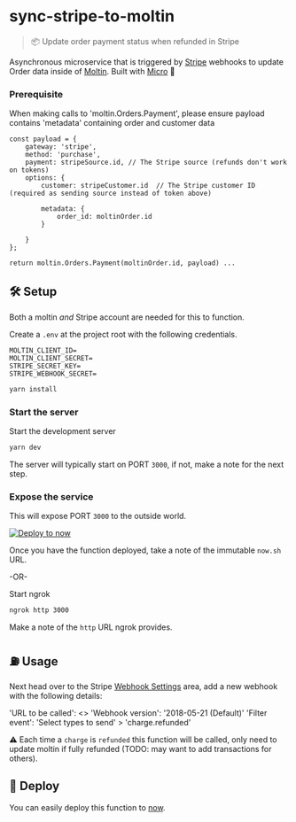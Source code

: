 # sync-stripe-to-moltin

> 📦 Update order payment status when refunded in Stripe

Asynchronous microservice that is triggered by [Stripe](https://stripe.com) webhooks to update Order data inside of [Moltin](https://moltin.com). Built with [Micro](https://github.com/zeit/micro) 🤩

### Prerequisite

When making calls to 'moltin.Orders.Payment', please ensure payload contains 'metadata' containing order and customer data

```
const payload = {
    gateway: 'stripe',
    method: 'purchase',
    payment: stripeSource.id, // The Stripe source (refunds don't work on tokens)
    options: {
        customer: stripeCustomer.id  // The Stripe customer ID (required as sending source instead of token above)
```
            metadata: {
                order_id: moltinOrder.id
            }
```
    }
};

return moltin.Orders.Payment(moltinOrder.id, payload) ...
```

## 🛠 Setup

Both a moltin _and_ Stripe account are needed for this to function.

Create a `.env` at the project root with the following credentials.

```dosini
MOLTIN_CLIENT_ID=
MOLTIN_CLIENT_SECRET=
STRIPE_SECRET_KEY=
STRIPE_WEBHOOK_SECRET=
```

```bash
yarn install
```

### Start the server

Start the development server

```bash
yarn dev
```

The server will typically start on PORT `3000`, if not, make a note for the next step.


### Expose the service

This will expose PORT `3000` to the outside world. 

[![Deploy to now](https://deploy.now.sh/static/button.svg)](https://deploy.now.sh/?repo=https://github.com/uniquelyparticular/sync-stripe-to-moltin)

Once you have the function deployed, take a note of the immutable `now.sh` URL.


-OR-


Start ngrok
```bash
ngrok http 3000
```

Make a note of the `http` URL ngrok provides.

## ⛽️ Usage
Next head over to the Stripe [Webhook Settings](https://dashboard.stripe.com/account/webhooks) area, add a new webhook with the following details:

'URL to be called': <<ngrok URL or now.sh URL>>
'Webhook version': '2018-05-21 (Default)'
'Filter event': 'Select types to send' > 'charge.refunded'

⚠️ Each time a `charge` is `refunded` this function will be called, only need to update moltin if fully refunded (TODO: may want to add transactions for others).

## 🚀 Deploy

You can easily deploy this function to [now](https://now.sh).
